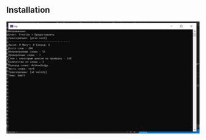 ## Installation

![alt text](
https://github.com/Oskorbin99/English/blob/master/resourse_for_READMI/preview.PNG)
